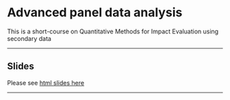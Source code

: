 # Advanced panel data analysis

This is a short-course on Quantitative Methods for Impact Evaluation using secondary data

---

## Slides

Please see [html slides here](https://ruettenauer.github.io/Advanced_Panel/)

---
